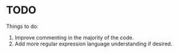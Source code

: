 # TODO

Things to do:
1. Improve commenting in the majority of the code.
2. Add more regular expression language understanding if desired.
